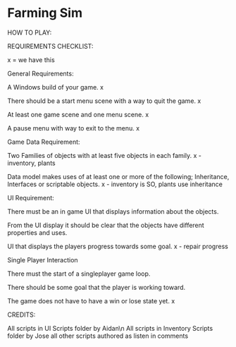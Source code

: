 # Farming Sim
HOW TO PLAY:


REQUIREMENTS CHECKLIST:

x = we have this

 General Requirements:

A Windows build of your game. x

There should be a start menu scene with a way to quit the game. x

At least one game scene and one menu scene. x

A pause menu with way to exit to the menu. x
 

Game Data Requirement:

Two Families of objects with at least five objects in each family. x - inventory, plants

Data model makes uses of at least one or more of the following; Inheritance, Interfaces or scriptable objects. x - inventory is SO, plants use inheritance
 

UI Requirement:

There must be an in game UI that displays information about the objects. 

From the UI display it should be clear that the objects have different properties and uses.

UI that displays the players progress towards some goal. x - repair progress 
 

Single Player Interaction

There must the start of a singleplayer game loop. 

There should be some goal that the player is working toward. 

The game does not have to have a win or lose state yet. x

CREDITS:

All scripts in UI Scripts folder by Aidan\n
All scripts in Inventory Scripts folder by Jose
all other scripts authored as listen in comments
